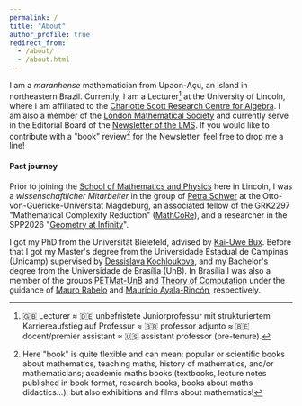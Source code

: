 ```yaml
---
permalink: /
title: "About"
author_profile: true
redirect_from: 
  - /about/
  - /about.html
---
```


I am a _maranhense_ mathematician from Upaon-Açu, an island in northeastern Brazil. 
Currently, I am a Lecturer[^1] at the University of Lincoln, where I am affiliated to the [Charlotte Scott Research Centre for Algebra](https://algebra-lincoln.org/). 
I am also a member of the [London Mathematical Society](https://www.lms.ac.uk/) and currently serve in the Editorial Board of the [Newsletter of the LMS](https://www.lms.ac.uk/publications/lms-newsletter). If you would like to contribute with a "book" review[^2] for the Newsletter, feel free to drop me a line! 

#### Past journey

Prior to joining the [School of Mathematics and Physics](https://www.lincoln.ac.uk/smp/) here in Lincoln, I was a _wissenschaftlicher Mitarbeiter_ in the group of [Petra Schwer](https://www.geometry.ovgu.de/) at the Otto-von-Guericke-Universität Magdeburg, an associated fellow of the GRK2297 "Mathematical Complexity Reduction" ([MathCoRe](https://www.mathcore.ovgu.de/)), and a researcher in the SPP2026 "[Geometry at Infinity](https://www.spp2026.de/)".

I got my PhD from the Universität Bielefeld, advised by [Kai-Uwe Bux](https://www.math.uni-bielefeld.de/~bux/). Before that I got my Master's degree from the Universidade Estadual de Campinas (Unicamp) supervised by [Dessislava Kochloukova](https://www.ime.unicamp.br/~desi/), and my Bachelor's degree from the Universidade de Brasília (UnB). In Brasília I was also a member of the groups [PETMat-UnB](https://mat.unb.br/pet/) and [Theory of Computation](https://mat.unb.br/~ayala/TCgroup/index.html) under the guidance of [Mauro Rabelo](https://mat.unb.br/index.php/pessoas/docentes/52-mauro-luiz-rabelo) and [Maurício Ayala-Rincón](http://www.mat.unb.br/ayala/), respectively. 

[^1]: 🇬🇧 Lecturer ≈ 🇩🇪 unbefristete Juniorprofessur mit strukturiertem Karriereaufstieg auf Professur ≈ 🇧🇷 professor adjunto ≈ 🇧🇪 docent/premier assistant ≈ 🇺🇸 assistant professor (pre-tenure).

[^2]: Here "book" is quite flexible and can mean: popular or scientific books about mathematics, teaching maths, history of mathematics, and/or mathematicians; academic maths books (textbooks, lecture notes published in book format, research books, books about maths didactics...); but also exhibitions and films about mathematics!